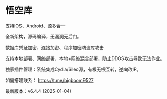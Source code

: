 # 悟空库

支持IOS、Android、源多合一

全新架构，源码编译，无漏洞无后门。 

数据库凭证加密、连接加密、程序加密防盗库攻击

支持本地部署、网络部署、本地+网络混合部署，防止DDOS攻击导致无法作业。

独家插件管理：系统集成Cydia/Sileo源，有根无根互转，逆向改IP。   

   

如需搭建联系：
https://t.me/bigboom9527

最新版本：v6.4.4 (2025-01-04)





